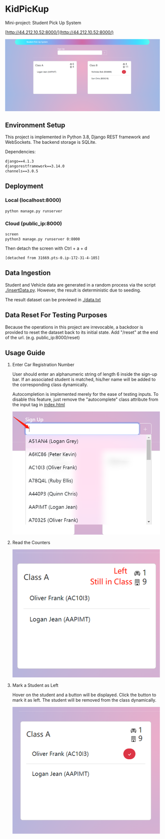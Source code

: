 # KidPicKup
 Mini-project: Student Pick Up System

 [http://44.212.10.52:8000/](http://44.212.10.52:8000/)


![screenshot](imgs/screenshots.png)

## Environment Setup

This project is implemented in Python 3.8, Django REST framework and WebSockets. The backend storage is SQLite.

Dependencies:
```
django==4.1.3
djangorestframework==3.14.0
channels==3.0.5
```

## Deployment

### Local (localhost:8000)
```
python manage.py runserver
```

### Cloud (public_ip:8000)
```
screen
python3 manage.py runserver 0:8000
```
Then detach the screen with Ctrl + a + d
```
[detached from 31669.pts-0.ip-172-31-4-105]
```

## Data Ingestion
Student and Vehicle data are generated in a random process via the script [./insertData.py](insertData.py). However, the result is deterministic due to seeding.

The result dataset can be previewd in [./data.txt](data.txt)

## Data Reset For Testing Purposes
Because the operations in this project are irrevocable, a backdoor is provided to reset the dataset back to its initial state. Add "/reset" at the end of the url. (e.g. public_ip:8000/reset)

## Usage Guide
1. Enter Car Registration Number 
    
    User should enter an alphanumeric string of length 6 inside the sign-up bar. If an associated student is matched, his/her name will be added to the corresponding class dynamically.

    Autocompletion is implemented merely for the ease of testing inputs. To disable this feature, just remove the "autocomplete" class attribute from the input tag in [index.html](app/templates/index.html)

    ![guide1](imgs/guide1.png)

2. Read the Counters

    ![guide2](imgs/guide2.png)

3. Mark a Student as Left

    Hover on the student and a button will be displayed. Click the button to mark it as left. The student will be removed from the class dynamically.

    ![guide3](imgs/guide3.png)